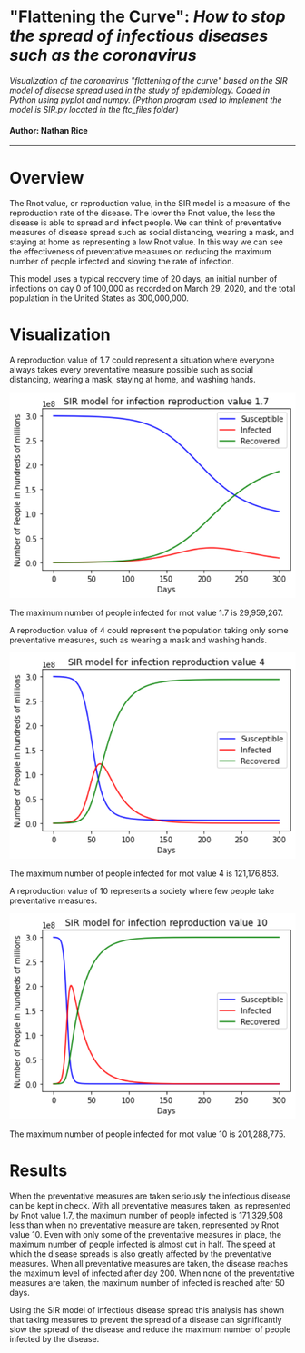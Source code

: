 # "Flattening the Curve": _How to stop the spread of infectious diseases such as the coronavirus_ 
_Visualization of the coronavirus "flattening of the curve" based on the SIR model of disease spread 
used in the study of epidemiology. Coded in Python using pyplot and numpy. (Python program used to 
implement the model is SIR.py located in the ftc_files folder)_

#### Author: Nathan Rice

---

# Overview
The Rnot value, or reproduction value, in the SIR model is a measure of the reproduction rate of the 
disease. The lower the Rnot value, the less the disease is able to spread and infect people. We can think 
of preventative measures of disease spread such as social distancing, wearing a mask, and staying at 
home as representing a low Rnot value. In this way we can see the effectiveness of preventative measures 
on reducing the maximum number of people infected and slowing the rate of infection.

This model uses a typical recovery time of 20 days, an initial number of infections on day 0 of 100,000
as recorded on March 29, 2020, and the total population in the United States as 300,000,000.

# Visualization

A reproduction value of 1.7 could represent a situation where everyone always takes every preventative 
measure possible such as social distancing, wearing a mask, staying at home, and washing hands.

<p align="center">
   <img src="ftc_files/rnot1.7.png" width="600px">
</p>
The maximum number of people infected for rnot value 1.7 is 29,959,267.



A reproduction value of 4 could represent the population taking only some preventative measures, such as
wearing a mask and washing hands.

<p align="center">
   <img src="ftc_files/rnot4.png" width="600px">
</p>
The maximum number of people infected for rnot value 4 is 121,176,853.



A reproduction value of 10 represents a society where few people take preventative measures.

<p align="center">
   <img src="ftc_files/rnot10.png" width="600px">
</p>
The maximum number of people infected for rnot value 10 is 201,288,775.

# Results
When the preventative measures are taken seriously the infectious disease can be kept in check. With all
preventative measures taken, as represented by Rnot value 1.7, the maximum number of people infected is
171,329,508 less than when no preventative measure are taken, represented by Rnot value 10. Even with 
only some of the preventative measures in place, the maximum number of people infected is almost cut in
half. The speed at which the disease spreads is also greatly affected by the preventative measures. 
When all preventative measures are taken, the disease reaches the maximum level of infected after day 200.
When none of the preventative measures are taken, the maximum number of infected is reached after 50 days.

Using the SIR model of infectious disease spread this analysis has shown that taking measures to prevent
the spread of a disease can significantly slow the spread of the disease and reduce the maximum number of
people infected by the disease.